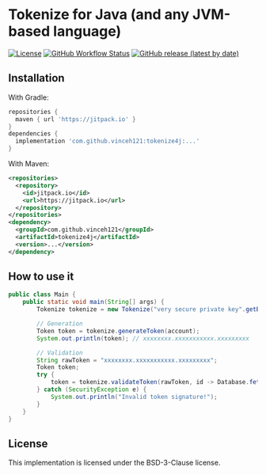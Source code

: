 # Tokenize for Java (and any JVM-based language)
[![License](https://img.shields.io/github/license/vinceh121/tokenize4j.svg?style=flat-square)](https://github.com/vinceh121/tokenize4j/blob/master/LICENSE)
[![GitHub Workflow Status](https://img.shields.io/github/workflow/status/vinceh121/tokenize4j/Java%20CI%20with%20Maven?style=flat-square)](https://github.com/vinceh121/tokenize4j/actions?query=workflow%3A%22Java+CI+with+Maven%22)
[![GitHub release (latest by date)](https://img.shields.io/github/v/release/vinceh121/tokenize4j?style=flat-square)](https://github.com/vinceh121/tokenize4j/releases)

## Installation

With Gradle:
```groovy
repositories {
  maven { url 'https://jitpack.io' }
}
dependencies {
  implementation 'com.github.vinceh121:tokenize4j:...'
}
```

With Maven:
```xml
<repositories>
  <repository>
    <id>jitpack.io</id>
    <url>https://jitpack.io</url>
  </repository>
</repositories>
<dependency>
  <groupId>com.github.vinceh121</groupId>
  <artifactId>tokenize4j</artifactId>
  <version>...</version>
</dependency>
```

## How to use it
```java
public class Main {
    public static void main(String[] args) {
        Tokenize tokenize = new Tokenize("very secure private key".getBytes());

        // Generation
        Token token = tokenize.generateToken(account);
        System.out.println(token); // xxxxxxxx.xxxxxxxxxxx.xxxxxxxxx

        // Validation
        String rawToken = "xxxxxxxx.xxxxxxxxxxx.xxxxxxxxx";
        Token token;
        try {
            token = tokenize.validateToken(rawToken, id -> Database.fetchAccount(id));
        } catch (SecurityException e) {
            System.out.println("Invalid token signature!");
        }
    }
}
```

## License
This implementation is licensed under the BSD-3-Clause license.

